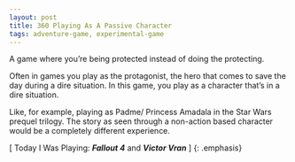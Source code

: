 ```yaml
---
layout: post
title: 360 Playing As A Passive Character
tags: adventure-game, experimental-game
---
```

A game where you’re being protected instead of doing the protecting.

Often in games you play as the protagonist, the hero that comes to save the day during a dire situation.  In this game, you play as a character that’s in a dire situation.

Like, for example, playing as Padme/ Princess Amadala in the Star Wars prequel trilogy.  The story as seen through a non-action based character would be a completely different experience.

[ Today I Was Playing: ***Fallout 4*** and ***Victor Vran*** ]
{: .emphasis}